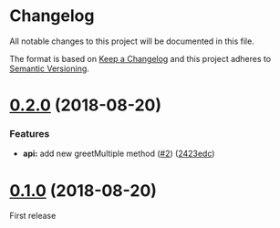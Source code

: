 # Changelog

All notable changes to this project will be documented in this file.

The format is based on [Keep a Changelog](http://keepachangelog.com/en/1.0.0/) and this project adheres to [Semantic Versioning](http://semver.org/spec/v2.0.0.html).

# [0.2.0](https://github.com/thibaudcolas/automation-sandbox/compare/v0.1.0...v0.2.0) (2018-08-20)

### Features

- **api:** add new greetMultiple method ([#2](https://github.com/thibaudcolas/automation-sandbox/issues/2)) ([2423edc](https://github.com/thibaudcolas/automation-sandbox/commit/2423edc))

# [0.1.0](https://github.com/thibaudcolas/automation-sandbox/tree/v0.1.0) (2018-08-20)

First release
